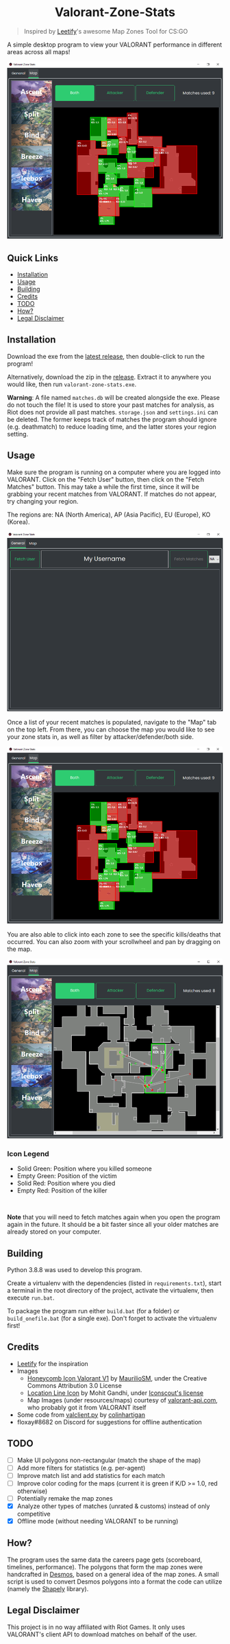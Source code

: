 <h1 align="center">
  <br>
  <img src="resources/ui/favicon.ico" alt="" width="128">
  <br>
  Valorant-Zone-Stats
  <br>
</h1>

> Inspired by [Leetify](https://leetify.com)'s awesome Map Zones Tool for CS:GO

A simple desktop program to view your VALORANT performance in different areas across all maps!

![map page](resources/images/map.png)

## Quick Links
- [Installation](#installation)
- [Usage](#usage)
- [Building](#building)
- [Credits](#credits)
- [TODO](#todo)
- [How?](#how)
- [Legal Disclaimer](#legal-disclaimer)

## Installation
Download the exe from the [latest release](https://github.com/LouisAsanaka/valorant-zone-stats/releases), then 
double-click to run the program!

Alternatively, download the zip in the [release]((https://github.com/LouisAsanaka/valorant-zone-stats/releases)).
Extract it to anywhere you would like, then run 
`valorant-zone-stats.exe`. 

**Warning**: A file named `matches.db` will be created alongside the exe. Please do not touch the file! It is used to
store your past matches for analysis, as Riot does not provide all past matches. `storage.json` and `settings.ini` can 
be deleted. The former keeps track of matches the program should ignore (e.g. deathmatch) to reduce loading time, and
the latter stores your region setting.
  
## Usage
Make sure the program is running on a computer where you are logged into VALORANT. Click on the "Fetch User" button, 
then click on the "Fetch Matches" button. This may take a while the first time, since it will be grabbing your recent 
matches from VALORANT. If matches do not appear, try changing your region. 

The regions are: NA (North America), AP (Asia Pacific), EU (Europe), KO (Korea).

![home page](resources/images/home.png)

Once a list of your recent matches is populated, navigate to the "Map" tab on the top left. From there, you can choose
the map you would like to see your zone stats in, as well as filter by attacker/defender/both side.

![map page](resources/images/map.png)

You are also able to click into each zone to see the specific kills/deaths that occurred. You can also zoom with your
scrollwheel and pan by dragging on the map.

![zone kills](resources/images/zone_kills.png)

### Icon Legend
- Solid Green: Position where you killed someone
- Empty Green: Position of the victim
- Solid Red: Position where you died
- Empty Red: Position of the killer
<br>

**Note** that you will need to fetch matches again when you open the program again in the future. It should be a bit faster
since all your older matches are already stored on your computer.

## Building
Python 3.8.8 was used to develop this program.

Create a virtualenv with the dependencies (listed in `requirements.txt`), start a terminal in the root directory of the
project, activate the virtualenv, then execute `run.bat`.

To package the program run either `build.bat` (for a folder) or `build_onefile.bat` (for a single exe). Don't forget to
activate the virtualenv first!

## Credits
- [Leetify](https://leetify.com) for the inspiration
- Images
    - [Honeycomb Icon Valorant V1](https://www.deviantart.com/mauriliosm/art/Honeycomb-Icon-Valorant-V1-862209442) by 
      [MaurilioSM](https://www.deviantart.com/mauriliosm), under the Creative Commons Attribution 3.0 License
    - [Location Line Icon](https://iconscout.com/icon/location-pin-marker-destination-place-gps-hotel-9) by Mohit Gandhi,
      under [Iconscout's license](https://iconscout.com/licenses#iconscout)
    - Map Images (under resources/maps) courtesy of [valorant-api.com](https://valorant-api.com/), who probably got it
      from VALORANT itself
- Some code from [valclient.py](https://github.com/colinhartigan/valclient.py) by 
  [colinhartigan](https://github.com/colinhartigan)
- floxay#8682 on Discord for suggestions for offline authentication
      
## TODO
- [ ] Make UI polygons non-rectangular (match the shape of the map)
- [ ] Add more filters for statistics (e.g. per-agent)
- [ ] Improve match list and add statistics for each match
- [ ] Improve color coding for the maps (current it is green if K/D >= 1.0, red otherwise)
- [ ] Potentially remake the map zones
- [x] Analyze other types of matches (unrated & customs) instead of only competitive
- [x] Offline mode (without needing VALORANT to be running)

## How?
The program uses the same data the careers page gets (scoreboard, timelines, performance). The polygons that form the
map zones were handcrafted in [Desmos](https://desmos.com), based on a general idea of the map zones. A small script is
used to convert Desmos polygons into a format the code can utilize (namely the 
[Shapely](https://shapely.readthedocs.io/en/stable/) library).
      
## Legal Disclaimer
This project is in no way affiliated with Riot Games. It only uses VALORANT's client API to download matches on behalf
of the user.